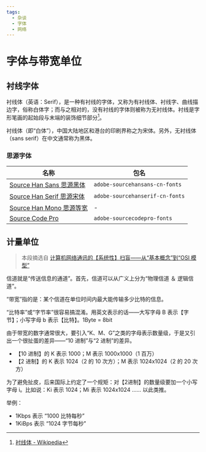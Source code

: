 ```yaml
---
tags:
  - 杂谈
  - 字体
  - 网络
---
```


# 字体与带宽单位

## 衬线字体

衬线体（英语：Serif），是一种有衬线的字体，又称为有衬线体、衬线字、曲线描边字，俗称白体字；而与之相对的，没有衬线的字体则被称为无衬线体。衬线是字形笔画的起始段与末端的装饰细节部分[^1]。

衬线体（即“白体”），中国大陆地区和港台的印刷界称之为宋体。另外，无衬线体（sans serif）在中文通常称为黑体。

### 思源字体

|名称|包名|
|---|---|
|[Source Han Sans 思源黑体](https://github.com/adobe-fonts/source-han-sans)|`adobe-sourcehansans-cn-fonts`|
|[Source Han Serif 思源宋体](https://github.com/adobe-fonts/source-han-serif)|`adobe-sourcehanserif-cn-fonts`|
|[Source Han Mono 思源等宽](https://github.com/adobe-fonts/source-han-mono)|-|
|[Source Code Pro](https://github.com/adobe-fonts/source-code-pro)|`adobe-sourcecodepro-fonts`|


## 计量单位

>本段摘选自 [计算机网络通讯的【系统性】扫盲——从“基本概念”到“OSI 模型”](https://program-think.blogspot.com/2021/03/Computer-Networks-Overview.html)

信道就是“传送信息的通道”。首先，信道可以从广义上分为“物理信道 ＆ 逻辑信道”。

“带宽”指的是：某个信道在单位时间内最大能传输多少比特的信息。

“比特率”或“字节率”很容易搞混淆。用英文表示的话——大写字母 B 表示【字节】；小写字母 b 表示【比特】。1Byte = 8bit

由于带宽的数字通常很大，要引入“K、M、G”之类的字母表示数量级，于是又引出一个很扯蛋的差异——“10 进制”与“2 进制”的差异。

- 【10 进制】的 K 表示 1000；M 表示 1000x1000（1 百万）
- 【2 进制】的 K 表示 1024（2 的 10 次方）；M 表示 1024x1024（2 的 20 次方）

为了避免扯皮，后来国际上约定了一个规矩：对【2进制】的数量级要加一个小写字母 i。比如说：Ki 表示 1024；Mi 表示 1024x1024 ...... 以此类推。

举例：

- 1Kbps 表示 “1000 比特每秒”
- 1KiBps 表示 “1024 字节每秒”


[^1]: [衬线体 - Wikipedia](https://zh.wikipedia.org/wiki/%E8%A1%AC%E7%BA%BF%E4%BD%93)